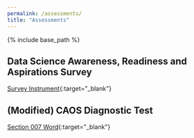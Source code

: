 ```yaml
---
permalink: /assessments/
title: "Assessments"
---
```


{% include base_path %}

## Data Science Awareness, Readiness and Aspirations Survey

[Survey Instrument](https://github.com/IntroToStatNCAT/IntroToStatNCAT.github.io/blob/24d16e3ea1f997baa546164dcf5e346e177ee5c0/files/Assessments/DS-AwarenessReadinessAspirations-Survey_Spring2022.pdf){:target="_blank"}

## (Modified) CAOS Diagnostic Test

[Section 007 Word](https://github.com/IntroToStatNCAT/IntroToStatNCAT.github.io/blob/51f300c811a42cd559ca97feb35a2f23bc38ffa1/files/Syllabus/MATH224007-Syllabus-Sp22-updated.docx){:target="_blank"}

